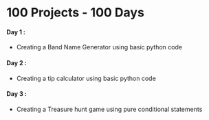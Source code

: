 # 100 Projects - 100 Days
#### Day 1 : 
  * Creating a Band Name Generator using basic python code
#### Day 2 : 
  * Creating a tip calculator using basic python code 
#### Day 3 : 
  * Creating a Treasure hunt game using pure conditional statements
